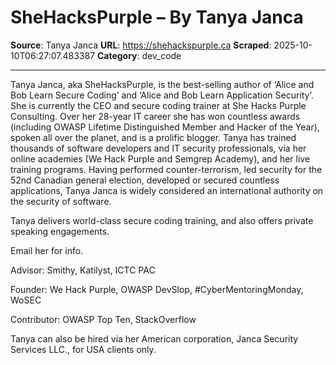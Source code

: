 # SheHacksPurple – By Tanya Janca

**Source**: Tanya Janca
**URL**: https://shehackspurple.ca
**Scraped**: 2025-10-10T06:27:07.483387
**Category**: dev_code

---

Tanya Janca, aka SheHacksPurple, is the best-selling author of ‘Alice and Bob Learn Secure Coding’ and ‘Alice and Bob Learn Application Security’. She is currently the CEO and secure coding trainer at She Hacks Purple Consulting. Over her 28-year IT career she has won countless awards (including OWASP Lifetime Distinguished Member and Hacker of the Year), spoken all over the planet, and is a prolific blogger. Tanya has trained thousands of software developers and IT security professionals, via her online academies (We Hack Purple and Semgrep Academy), and her live training programs. Having performed counter-terrorism, led security for the 52nd Canadian general election, developed or secured countless applications, Tanya Janca is widely considered an international authority on the security of software.

Tanya delivers world-class secure coding training, and also offers private speaking engagements.

Email her for info.

Advisor: Smithy, Katilyst, ICTC PAC

Founder: We Hack Purple, OWASP DevSlop, #CyberMentoringMonday, WoSEC

Contributor: OWASP Top Ten, StackOverflow

Tanya can also be hired via her American corporation, Janca Security Services LLC., for USA clients only.
